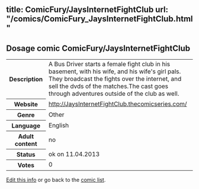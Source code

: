 title: ComicFury/JaysInternetFightClub
url: "/comics/ComicFury_JaysInternetFightClub.html"
---
Dosage comic ComicFury/JaysInternetFightClub
-----------------------------------------

<table class="comicinfo">
<tr>
<th>Description</th><td>A Bus Driver starts a female fight club in his basement, with his wife, and his wife's girl pals. They broadcast the fights over the internet, and sell the dvds of the matches.The cast goes through adventures outside of the club as well.</td>
</tr>
<tr>
<th>Website</th><td><a href="http://JaysInternetFightClub.thecomicseries.com/">http://JaysInternetFightClub.thecomicseries.com/</a></td>
</tr>
<tr>
<th>Genre</th><td>Other</td>
</tr>
<tr>
<th>Language</th><td>English</td>
</tr>
<tr>
<th>Adult content</th><td>no</td>
</tr>
<tr>
<th>Status</th><td>ok on 11.04.2013</td>
</tr>
<tr>
<th>Votes</th><td>0</div></td>
</tr>
</table>

[Edit this info](/comics/ComicFury_JaysInternetFightClub_edit.html) or go back to the [comic list](../comic-index.html).
